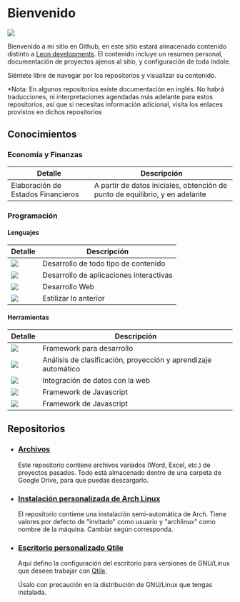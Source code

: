 <h1>Bienvenido</h1>

<img src="/images/bienvenido.png">

<p>
    Bienvenido a mi sitio en Github, en este sitio estará 
    almacenado contenido distinto a 
    <a href="https://www.leondevs.com" rel="noopener noreferrer" target="_blank">Leon developments</a>.
    El contenido incluye un resumen personal, documentación de 
    proyectos ajenos al sitio, y configuración de toda índole.
</p>

<p>
    Siéntete libre de navegar por los 
    repositorios y visualizar su contenido.
</p>

<p>
    *Nota: En algunos repositorios existe documentación 
    en inglés. No habrá traducciones, ni interpretaciones 
    agendadas más adelante para estos repositorios, así 
    que si necesitas información adicional, visita los 
    enlaces provistos en dichos repositorios
</p>

<h2>Conocimientos</h2>
<h3>
    Economía y Finanzas
</h3>

|   Detalle     |   Descripción     |
|---------------|-------------------|
| Elaboración de Estados Financieros | A partir de datos iniciales, obtención de punto de equilibrio, y en adelante |


<h3>
    Programación
</h3>

<h4>Lenguajes</h4>

|   Detalle     |   Descripción     |
|---------------|-------------------|
| <img src="https://img.shields.io/badge/Python-000000?style=for-the-badge&logo=python"> | Desarrollo de todo tipo de contenido |
| <img src="https://img.shields.io/badge/Javascript-000000?style=for-the-badge&logo=javascript"> | Desarrollo de aplicaciones interactivas |
| <img src="https://img.shields.io/badge/HTML-000000?style=for-the-badge&logo=html5"> | Desarrollo Web |
| <img src="https://img.shields.io/badge/CSS-000000?style=for-the-badge&logo=css3&logoColor=1572B6"> | Estilizar lo anterior |

<h4>Herramientas</h4>

|   Detalle     |   Descripción     |
|---------------|-------------------|
| <img src="https://img.shields.io/badge/Django-000000?style=for-the-badge&logo=django&logoColor=092E20"> | Framework para desarrollo |
| <img src="https://img.shields.io/badge/TensorFlow-000000?style=for-the-badge&logo=tensorflow"> | Análisis de clasificación, proyección y aprendizaje automático |
| <img src="https://img.shields.io/badge/Rest-000000?style=for-the-badge&logo=fastapi"> | Integración de datos con la web |
| <img src="https://img.shields.io/badge/Vue.js-000000?style=for-the-badge&logo=vuedotjs"> | Framework de Javascript |
| <img src="https://img.shields.io/badge/React.js-000000?style=for-the-badge&logo=react"> | Framework de Javascript |

<h2>Repositorios</h2>
<ul>
    <li>
        <h3>
            <a href="https://github.com/CesarLeonC/archivos">
                Archivos
            </a>
        </h3>
        <p>
            Este repositorio contiene archivos variados 
            (Word, Excel, etc.) de proyectos pasados. 
            Todo está almacenado dentro de una carpeta de 
            Google Drive, para que puedas descargarlo.
        </p>
    </li>
    <li>
        <h3>
            <a href="https://github.com/CesarLeonC/arch">
                Instalación personalizada de Arch Linux
            </a>
        </h3>
        <p>
            El repositorio contiene una instalación semi-automática de 
            Arch. Tiene valores por defecto de "invitado" como usuario 
            y "archlinux" como nombre de la máquina. Cambiar según 
            corresponda.
        </p>
    </li>
    <li>
        <h3>
            <a href="https://github.com/CesarLeonC/qtile-personal-config">
                Escritorio personalizado Qtile
            </a>
        </h3>
        <p>
            Aquí defino la configuración del escritorio para 
            versiones de GNU/Linux que deseen trabajar con 
            <a href="http://www.qtile.org">Qtile</a>.
        </p>
        <p>
            Úsalo con precaución en la distribución de 
            GNU/Linux que tengas instalada.
        </p>
    </li>
</ul>